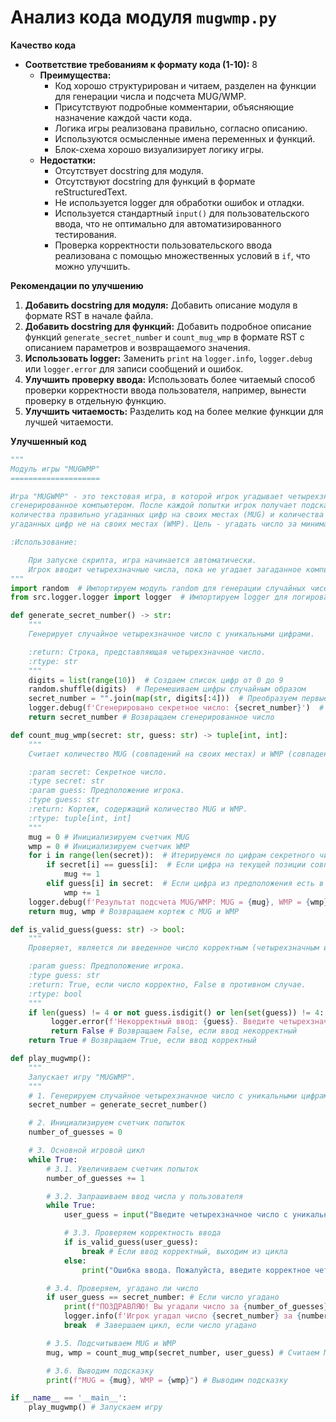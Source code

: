 # Анализ кода модуля `mugwmp.py`

**Качество кода**
- **Соответствие требованиям к формату кода (1-10):** 8
    - **Преимущества:**
        - Код хорошо структурирован и читаем, разделен на функции для генерации числа и подсчета MUG/WMP.
        - Присутствуют подробные комментарии, объясняющие назначение каждой части кода.
        - Логика игры реализована правильно, согласно описанию.
        - Используются осмысленные имена переменных и функций.
        - Блок-схема хорошо визуализирует логику игры.
    - **Недостатки:**
        - Отсутствует docstring для модуля.
        - Отсутствуют docstring для функций в формате reStructuredText.
        - Не используется logger для обработки ошибок и отладки.
        - Используется стандартный `input()` для пользовательского ввода, что не оптимально для автоматизированного тестирования.
        - Проверка корректности пользовательского ввода реализована с помощью множественных условий в `if`, что можно улучшить.

**Рекомендации по улучшению**

1.  **Добавить docstring для модуля:** Добавить описание модуля в формате RST в начале файла.
2.  **Добавить docstring для функций:** Добавить подробное описание функций `generate_secret_number` и `count_mug_wmp` в формате RST с описанием параметров и возвращаемого значения.
3.  **Использовать logger:** Заменить `print` на `logger.info`, `logger.debug` или `logger.error` для записи сообщений и ошибок.
4.  **Улучшить проверку ввода:** Использовать более читаемый способ проверки корректности ввода пользователя, например, вынести проверку в отдельную функцию.
5.  **Улучшить читаемость:** Разделить код на более мелкие функции для лучшей читаемости.

**Улучшенный код**
```python
"""
Модуль игры "MUGWMP"
====================

Игра "MUGWMP" - это текстовая игра, в которой игрок угадывает четырехзначное число,
сгенерированное компьютером. После каждой попытки игрок получает подсказки в виде
количества правильно угаданных цифр на своих местах (MUG) и количества правильно
угаданных цифр не на своих местах (WMP). Цель - угадать число за минимальное количество попыток.

:Использование:

    При запуске скрипта, игра начинается автоматически.
    Игрок вводит четырехзначные числа, пока не угадает загаданное компьютером.
"""
import random  # Импортируем модуль random для генерации случайных чисел
from src.logger.logger import logger  # Импортируем logger для логирования

def generate_secret_number() -> str:
    """
    Генерирует случайное четырехзначное число с уникальными цифрами.

    :return: Строка, представляющая четырехзначное число.
    :rtype: str
    """
    digits = list(range(10))  # Создаем список цифр от 0 до 9
    random.shuffle(digits)  # Перемешиваем цифры случайным образом
    secret_number = "".join(map(str, digits[:4]))  # Преобразуем первые 4 цифры в строку
    logger.debug(f'Сгенерировано секретное число: {secret_number}')  # Логируем сгенерированное число
    return secret_number # Возвращаем сгенерированное число

def count_mug_wmp(secret: str, guess: str) -> tuple[int, int]:
    """
    Считает количество MUG (совпадений на своих местах) и WMP (совпадений не на своих местах).

    :param secret: Секретное число.
    :type secret: str
    :param guess: Предположение игрока.
    :type guess: str
    :return: Кортеж, содержащий количество MUG и WMP.
    :rtype: tuple[int, int]
    """
    mug = 0 # Инициализируем счетчик MUG
    wmp = 0 # Инициализируем счетчик WMP
    for i in range(len(secret)):  # Итерируемся по цифрам секретного числа
        if secret[i] == guess[i]:  # Если цифра на текущей позиции совпадает, увеличиваем счетчик MUG
            mug += 1
        elif guess[i] in secret:  # Если цифра из предположения есть в секретном числе, но не на своей позиции, увеличиваем счетчик WMP
            wmp += 1
    logger.debug(f'Результат подсчета MUG/WMP: MUG = {mug}, WMP = {wmp}')  # Логируем результат подсчета
    return mug, wmp # Возвращаем кортеж с MUG и WMP

def is_valid_guess(guess: str) -> bool:
    """
    Проверяет, является ли введенное число корректным (четырехзначным и с уникальными цифрами).

    :param guess: Предположение игрока.
    :type guess: str
    :return: True, если число корректно, False в противном случае.
    :rtype: bool
    """
    if len(guess) != 4 or not guess.isdigit() or len(set(guess)) != 4: # Проверяем длину, наличие цифр и уникальность
         logger.error(f'Некорректный ввод: {guess}. Введите четырехзначное число с уникальными цифрами') # Логируем ошибку
         return False # Возвращаем False, если ввод некорректный
    return True # Возвращаем True, если ввод корректный

def play_mugwmp():
    """
    Запускает игру "MUGWMP".
    """
    # 1. Генерируем случайное четырехзначное число с уникальными цифрами
    secret_number = generate_secret_number()

    # 2. Инициализируем счетчик попыток
    number_of_guesses = 0

    # 3. Основной игровой цикл
    while True:
        # 3.1. Увеличиваем счетчик попыток
        number_of_guesses += 1

        # 3.2. Запрашиваем ввод числа у пользователя
        while True:
            user_guess = input("Введите четырехзначное число с уникальными цифрами: ")

            # 3.3. Проверяем корректность ввода
            if is_valid_guess(user_guess):
                break # Если ввод корректный, выходим из цикла
            else:
                print("Ошибка ввода. Пожалуйста, введите корректное четырехзначное число с уникальными цифрами.") # Выводим сообщение об ошибке

        # 3.4. Проверяем, угадано ли число
        if user_guess == secret_number: # Если число угадано
            print(f"ПОЗДРАВЛЯЮ! Вы угадали число за {number_of_guesses} попыток!") # Выводим сообщение о победе
            logger.info(f'Игрок угадал число {secret_number} за {number_of_guesses} попыток.') # Логируем результат
            break  # Завершаем цикл, если число угадано

        # 3.5. Подсчитываем MUG и WMP
        mug, wmp = count_mug_wmp(secret_number, user_guess) # Считаем MUG и WMP

        # 3.6. Выводим подсказку
        print(f"MUG = {mug}, WMP = {wmp}") # Выводим подсказку

if __name__ == '__main__':
    play_mugwmp() # Запускаем игру
```